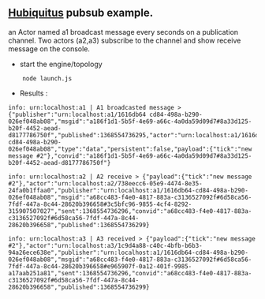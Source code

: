 ## [Hubiquitus](www.hubiquitus.com) pubsub example.
an Actor named a1 broadcast message every seconds on a publication channel.
Two actors (a2,a3) subscribe to the channel and show receive message on the console.

- start the engine/topology

```shell
	node launch.js
```

- Results :

```
info: urn:localhost:a1 | A1 broadcasted message > {"publisher":"urn:localhost:a1/1616db64 cd84-498a-b290-026ef048ab08","msgid":"a186f1d1-5b5f-4e69-a66c-4a0da59d09d7#8a33d125-b20f-4452-aead-d8177786750f","published":1368554736295,"actor":"urn:localhost:a1/1616db64-cd84-498a-b290-026ef048ab08","type":"data","persistent":false,"payload":{"tick":"new message #2"},"convid":"a186f1d1-5b5f-4e69-a66c-4a0da59d09d7#8a33d125-b20f-4452-aead-d8177786750f"}

info: urn:localhost:a2 | A2 receive > {"payload":{"tick":"new message #2"},"actor":"urn:localhost:a2/738eecc6-05e9-4474-8e35-24fa0b1ffaa0","publisher":"urn:localhost:a1/1616db64-cd84-498a-b290-026ef048ab08","msgid":"a68cc483-f4e0-4817-883a-c3136527092f#6d58ca56-7fdf-447a-8c44-28620b396658#3c5bfc96-9855-4cf4-8292-315907507027","sent":1368554736296,"convid":"a68cc483-f4e0-4817-883a-c3136527092f#6d58ca56-7fdf-447a-8c44-28620b396658","published":1368554736299}

info: urn:localhost:a3 | A3 received > {"payload":{"tick":"new message #2"},"actor":"urn:localhost:a3/1c9d4a88-c40c-4bfb-b6b3-94a26ece638e","publisher":"urn:localhost:a1/1616db64-cd84-498a-b290-026ef048ab08","msgid":"a68cc483-f4e0-4817-883a-c3136527092f#6d58ca56-7fdf-447a-8c44-28620b396658#e965907f-0a12-401f-9985-a17aab251a81","sent":1368554736296,"convid":"a68cc483-f4e0-4817-883a-c3136527092f#6d58ca56-7fdf-447a-8c44-28620b396658","published":1368554736299}
```